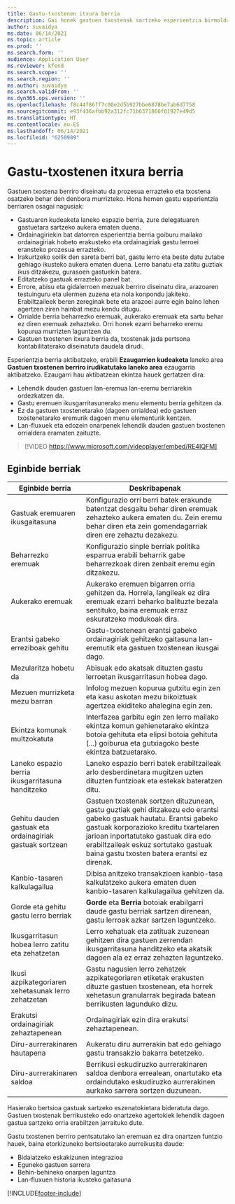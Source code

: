 ```yaml
---
title: Gastu-txostenen itxura berria
description: Gai honek gastuen txostenak sartzeko esperientzia birmoldatu eta berriro pentsatutakoa azaltzen du.
author: suvaidya
ms.date: 06/14/2021
ms.topic: article
ms.prod: ''
ms.search.form: ''
audience: Application User
ms.reviewer: kfend
ms.search.scope: ''
ms.search.region: ''
ms.author: suvaidya
ms.search.validFrom: ''
ms.dyn365.ops.version: ''
ms.openlocfilehash: f8c44f86ff7c00e2d5b927bbe6878be7ab6d7758
ms.sourcegitcommit: e93f436afbb92a312fc71b6371866f01927e49d5
ms.translationtype: HT
ms.contentlocale: eu-ES
ms.lasthandoff: 06/14/2021
ms.locfileid: "6250989"
---
```

# <a name="expense-reports-reimagined"></a>Gastu-txostenen itxura berria

Gastuen txostena berriro diseinatu da prozesua errazteko eta txostena osatzeko behar den denbora murrizteko. Hona hemen gastu esperientzia berriaren osagai nagusiak:

- Gastuaren kudeaketa laneko espazio berria, zure delegatuaren gastuetara sartzeko aukera ematen duena.
- Ordainagiriekin bat datorren esperientzia berria goiburu mailako ordainagiriak hobeto erakusteko eta ordainagiriak gastu lerroei eransteko prozesua errazteko.
- Irakurtzeko soilik den sareta berri bat, gastu lerro eta beste datu zutabe gehiago ikusteko aukera ematen duena. Lerro banatu eta zatitu guztiak ikus ditzakezu, gurasoen gastuekin batera.
- Editatzeko gastuak errazteko panel bat.
- Errore, abisu eta gidalerroen mezuak berriro diseinatu dira, arazoaren testuinguru eta ulermen zuzena eta nola konpondu jakiteko. Erabiltzaileek beren zereginak bete eta arazoei aurre egin baino lehen agertzen ziren hainbat mezu kendu ditugu.
- Orrialde berria beharrezko eremuak, aukerako eremuak eta sartu behar ez diren eremuak zehazteko. Orri honek ezarri beharreko eremu kopurua murrizten laguntzen du.
- Gastuen txostenen itxura berria da, txostenak jada pertsona kontabilitaterako diseinatuta daudela dirudi.

Esperientzia berria aktibatzeko, erabili **Ezaugarrien kudeaketa** laneko area **Gastuen txostenen berriro irudikatutako laneko area** ezaugarria aktibatzeko. Ezaugarri hau aktibatzean ekintza hauek gertatzen dira:

- Lehendik dauden gastuen lan-eremua lan-eremu berriarekin ordezkatzen da.
- Gastu eremuen ikusgarritasunerako menu elementu berria gehitzen da.
- Ez da gastuen txostenetarako (dagoen orrialdea) edo gastuen txostenetarako eremurik dagoen menu elementurik kentzen.
- Lan-fluxuek eta edozein onarpenek lehendik dauden gastuen txostenen orrialdera eramaten zaituzte.

> [!VIDEO https://www.microsoft.com/videoplayer/embed/RE4IQFM]

## <a name="new-features"></a>Eginbide berriak

| Eginbide berria | Deskribapenak |
|---|----|
| Gastuak eremuaren ikusgaitasuna | Konfigurazio orri berri batek erakunde batentzat desgaitu behar diren eremuak zehazteko aukera ematen du. Zein eremu behar diren eta zein gomendagarriak diren ere zehaztu dezakezu. |
| Beharrezko eremuak | Konfigurazio sinple berriak politika esparrua erabili beharrik gabe beharrezkoak diren zenbait eremu egin ditzakezu. |
| Aukerako eremuak | Aukerako eremuen bigarren orria gehitzen da. Horrela, langileak ez dira eremuak ezarri beharko balituzte bezala sentituko, baina eremuak erraz eskuratzeko modukoak dira. |
| Erantsi gabeko erreziboak gehitu | Gastu-txostenean erantsi gabeko ordainagiriak gehitzeko gaitasuna lan-eremutik eta gastuen txostenean ikusgai dago. |
| Mezularitza hobetu da | Abisuak edo akatsak dituzten gastu lerroetan ikusgarritasun hobea dago. |
| Mezuen murrizketa mezu barran| Infolog mezuen kopurua gutxitu egin zen eta kasu askotan mezu bikoiztuak agertzea ekiditeko ahalegina egin zen. |
| Ekintza komunak multzokatuta | Interfazea garbitu egin zen lerro mailako ekintza komun gehienetarako ekintza botoia gehituta eta elipsi botoia gehituta (...) goiburua eta gutxiagoko beste ekintza batzuetarako. |
| Laneko espazio berria ikusgarritasuna handitzeko | Laneko espazio berri batek erabiltzaileak arlo desberdinetara mugitzen uzten dituzten funtzioak eta estekak bateratzen ditu. |
| Gehitu dauden gastuak eta ordainagiriak gastuak sortzean | Gastuen txostenak sortzen dituzunean, gastu guztiak gehi ditzakezu edo erantsi gabeko gastuak hautatu. Erantsi gabeko gastuak korporazioko kreditu txartelaren jarioan inportatutako gastuak dira edo erabiltzaileak eskuz sortutako gastuak baina gastu txosten batera erantsi ez direnak.|
| Kanbio-tasaren kalkulagailua | Dibisa anitzeko transakzioen kanbio-tasa kalkulatzeko aukera ematen duen kanbio-tasaren kalkulagailua gehitzen da. |
| Gorde eta gehitu gastu lerro berriak | **Gorde** eta **Berria** botoiak erabilgarri daude gastu berriak sartzen direnean, gastu lerroak azkar sartzen laguntzeko. |
| Ikusgarritasun hobea lerro zatitu eta zehatzetan | Lerro xehatuak eta zatituak zuzenean gehitzen dira gastuen zerrendan ikusgarritasuna handitzeko eta akatsik dagoen ala ez erraz zehazten laguntzeko. |
| Ikusi azpikategoriaren xehetasunak lerro zehatzetan | Gastu nagusien lerro zehatzek azpikategoriaren etiketak erakusten dituzte gastuen txostenean, eta horrek xehetasun granularrak begirada batean berrikusten lagunduko dizu.|
| Erakutsi ordainagiriak zehaztapenean | Ordainagiriak ezin dira erakutsi zehaztapenean. |
| Diru-aurrerakinaren hautapena | Aukeratu diru aurrerakin bat edo gehiago gastu transakzio bakarra betetzeko. |
| Diru-aurrerakinaren saldoa | Berrikusi eskudiruzko aurrerakinaren saldoa denbora errealean, onartutako eta ordaindutako eskudiruzko aurrerakinen aurkako sarrera sortzen duzunean. |

Hasierako bertsioa gastuak sartzeko eszenatokietara bideratuta dago. Gastuen txostenak berrikusteko edo onartzeko agertokiek lehendik dagoen gastua sartzeko orria erabiltzen jarraituko dute.

Gastu txostenen berriro pentsatutako lan eremuan ez dira onartzen funtzio hauek, baina etorkizuneko bertsioetarako aurreikusita daude: 

- Bidaiatzeko eskakizunen integrazioa
- Eguneko gastuen sarrera
- Behin-behineko onarpen laguntza
- Lan-fluxuen historia ikusteko gaitasuna


[!INCLUDE[footer-include](../includes/footer-banner.md)]
